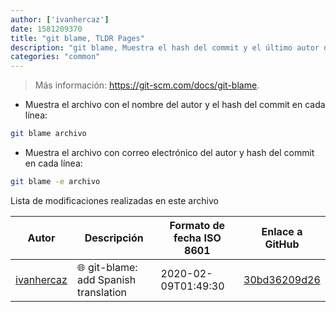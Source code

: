 ```yaml
---
author: ['ivanhercaz']
date: 1581209370
title: "git blame, TLDR Pages"
description: "git blame, Muestra el hash del commit y el último autor de cada línea de un archivo."
categories: "common"
---
```

> Más información: <https://git-scm.com/docs/git-blame>.

- Muestra el archivo con el nombre del autor y el hash del commit en cada línea:

```bash
git blame archivo
```

- Muestra el archivo con correo electrónico del autor y hash del commit en cada línea:

```bash
git blame -e archivo
```
Lista de modificaciones realizadas en este archivo


Autor | Descripción | Formato de fecha ISO 8601 | Enlace a GitHub
------|-----|-----|-----
[ivanhercaz](mailto:ivan@ivanhercaz.com) | :globe_with_meridians: git-blame: add Spanish translation | 2020-02-09T01:49:30 | [30bd36209d26](https://github.com/tldr-pages/tldr/commit/30bd36209d26795826fdd3ddbaaf1fb84d96c636)

